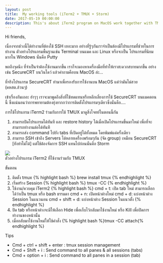 ```yaml
---
layout: post
title:  My working tools (iTerm2 + TMUX + Storm)
date: 2017-05-19 00:00:00
description: This's about iTerm2 program on MacOS work together with TMUX software
---
```

Hi friends,

เนื่องจากช่วงนี้ได้ทำงานที่ต้องใช้ SSH เยอะมาก อย่างที่รู้ๆกันเราจำเป็นต้องมีโปรแกรมที่ช่วยในการทำงาน ตัวอย่างโปรแกรมพื้นฐานเช่น Terminal บนแมค และ Linux หรือจะเป็น โปรแกรมที่นิยมมากใน Windows นั่นคือ Putty

พอถึงจุดนึง ที่จำเป็นจำต้องใช้งานมากขึ้น เราก็จะมองหาเครื่องมือที่ทำให้เราสะดวกสบายมากขึ้น อย่างเช่น SecureCRT บนวินโดว์ แล้วคำถามคือบน MacOS ล่ะ...

ที่จริงโปรแกรม SecureCRT ทำมาเพื่อรองรับการใช้งานบน MacOS แต่ว่ามันไม่สวย (คหสต.ล้วนๆ)

เข้าเรื่องกันเถอะ ฮ่าๆๆ
เราจะมาพูดถึงสิ่งที่ใช้ทดแทนหรือหลีกเลี่ยงการใช้ SecureCRT บนแมคตอนนี้ ซึ่งแน่นอนว่าการพยายามต้องยุ่งยากกว่าการติดตั้งโปรแกรมๆเดียวซึ่งนั่นคือ....

การใช้โปรแกรม iTerm2 ร่วมกับการใช้ TMUX มาดูสิ่งโจทย์ในตอนนี้กัน
1. สามารถปิดโปรแกรมได้ทันที และ restore history ได้เมื่อเปิดโปรแกรมขึ้นมาใหม่ เพื่อที่จะสามารถทำงานต่อได้ทันที
2. สามารถส่ง command ไปยัง tabs ที่เปิดอยู่ได้ทั้งหมด โดยพิมพ์แค่ครั้งเดียว
3. สามารถ SSH เข้าถึง Servers ได้หลายเครื่องพร้อมๆกัน (จัด group) เหมือน SecureCRT [ยังทำไม่ได้] แต่ใช้ต้องจัดการ SSH แทนไปก่อนนั่นคือ Storm
<div class="img_row">
	<img class="col three" src="{{ site.baseurl }}/img/1.png">
</div>
<div class="col three caption">
	 ตัวอย่างโปรแกรม iTerm2 ที่ใช้งานร่วมกับ TMUX
</div>


ขั้นตอน
1. ติดตั้ง tmux
{% highlight bash %}
brew install tmux
{% endhighlight %}
2. เริ่มสร้าง Session
{% highlight bash %}
tmux -CC
{% endhighlight %}
3. ใช้งาน/ควบคุม iTerm2
{% highlight bash %}
cmd + t: เปิด tab ใหม่ สามารถเลือกได้ว่าเป็น tmux หรือ bash ธรรมดา
cmd + n: เปิดหน้าต่างใหม่
cmd + d: แบ่งหน้าต่าง Session ในแนวนอน
cmd + shift + d: แบ่งหน้าต่าง Session ในแนวตั้ง
{% endhighlight %}
4. ปิด tab หรือหน้าต่างจะมีให้เลือก Hide เพื่อเก็บไว้กลับมาใช้งานใหม่ หรือ Kill เพื่อปิดการทำงานของหน้านั้น
5. เมื่อกลับมาใช้งานใหม่ให้ใช้คำสั่ง {% highlight bash %}tmux -CC attach{% endhighlight %}


Tips
- Cmd + ctrl + shift + enter : tmux session management
- Cmd + Shift + i : Send command to all panes & all sessions (tabs)
- Cmd + option + i : Send command to all panes in a session (tab)
